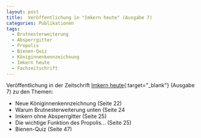 ```yaml
---
layout: post
title:  Veröffentlichung in "Imkern heute" (Ausgabe 7)
categories: Publikationen
tags:
  - Brutnesterweiterung
  - Absperrgitter
  - Propolis
  - Bienen-Quiz
  - Königinnenkennzeichnung
  - Imkern heute
  - Fachzeitschrift
---
```


Veröffentlichung in der Zeitschrift [Imkern heute](http://meinesteirische.at){:target="_blank"} (Ausgabe 7) zu den Themen:

- Neue Königinnenkennzeichnung (Seite 22)
- Warum Brutnesterweiterung unten (Seite 24
- Imkern ohne Absperrgitter (Seite 25)
- Die wichtige Funktion des Propolis... (Seite 25)
- Bienen-Quiz (Seite 47)

